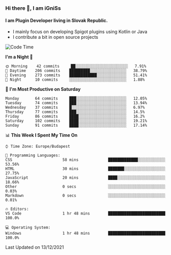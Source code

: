 ### Hi there 👋, I am iGniSs

#### I am Plugin Developer living in Slovak Republic.
- I mainly focus on developing Spigot plugins using Kotlin or Java
- I contribute a bit in open source projects

<!--START_SECTION:waka-->
![Code Time](http://img.shields.io/badge/Code%20Time-755%20hrs%2046%20mins-blue)

**I'm a Night 🦉** 

```text
🌞 Morning    42 commits     ██░░░░░░░░░░░░░░░░░░░░░░░   7.91% 
🌆 Daytime    206 commits    █████████░░░░░░░░░░░░░░░░   38.79% 
🌃 Evening    273 commits    ████████████░░░░░░░░░░░░░   51.41% 
🌙 Night      10 commits     ░░░░░░░░░░░░░░░░░░░░░░░░░   1.88%

```
📅 **I'm Most Productive on Saturday** 

```text
Monday       64 commits     ███░░░░░░░░░░░░░░░░░░░░░░   12.05% 
Tuesday      74 commits     ███░░░░░░░░░░░░░░░░░░░░░░   13.94% 
Wednesday    37 commits     █░░░░░░░░░░░░░░░░░░░░░░░░   6.97% 
Thursday     77 commits     ███░░░░░░░░░░░░░░░░░░░░░░   14.5% 
Friday       86 commits     ████░░░░░░░░░░░░░░░░░░░░░   16.2% 
Saturday     102 commits    ████░░░░░░░░░░░░░░░░░░░░░   19.21% 
Sunday       91 commits     ████░░░░░░░░░░░░░░░░░░░░░   17.14%

```


📊 **This Week I Spent My Time On** 

```text
⌚︎ Time Zone: Europe/Budapest

💬 Programming Languages: 
CSS                      58 mins             █████████████░░░░░░░░░░░░   53.56% 
HTML                     30 mins             ███████░░░░░░░░░░░░░░░░░░   27.75% 
JavaScript               20 mins             ████░░░░░░░░░░░░░░░░░░░░░   18.66% 
Other                    0 secs              ░░░░░░░░░░░░░░░░░░░░░░░░░   0.03% 
Markdown                 0 secs              ░░░░░░░░░░░░░░░░░░░░░░░░░   0.01%

🔥 Editors: 
VS Code                  1 hr 48 mins        █████████████████████████   100.0%

💻 Operating System: 
Windows                  1 hr 48 mins        █████████████████████████   100.0%

```


 Last Updated on 13/12/2021
<!--END_SECTION:waka-->